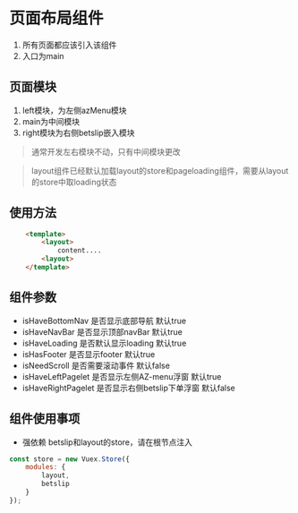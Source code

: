 # 页面布局组件

1. 所有页面都应该引入该组件
2. 入口为main

## 页面模块
1. left模块，为左侧azMenu模块
2. main为中间模块
3. right模块为右侧betslip嵌入模块

> 通常开发左右模块不动，只有中间模块更改

> layout组件已经默认加载layout的store和pageloading组件，需要从layout的store中取loading状态

## 使用方法
``` html
	<template>
		<layout>
			content....
		<layout>
	</template>
```

## 组件参数

- isHaveBottomNav 是否显示底部导航 默认true
- isHaveNavBar 是否显示顶部navBar 默认true
- isHaveLoading 是否默认显示loading 默认true
- isHasFooter 是否显示footer 默认true
- isNeedScroll 是否需要滚动事件 默认false
- isHaveLeftPagelet 是否显示左侧AZ-menu浮窗 默认true
- isHaveRightPagelet 是否显示右侧betslip下单浮窗 默认false

## 组件使用事项
- 强依赖 betslip和layout的store，请在根节点注入

``` javascript
const store = new Vuex.Store({
	modules: {
		layout,
		betslip
	}
});

```
